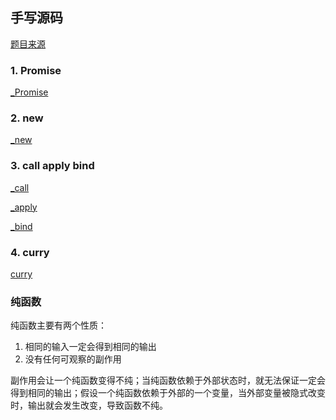 ## 手写源码

[题目来源](https://juejin.cn/post/6946022649768181774)

### 1. Promise
 
[_Promise](./_Promise/_Promise.js)

### 2. new

[_new](./_new/_new.js)

### 3. call apply bind 

[_call](./_call&_apply&_bind/_call.js)

[_apply](_call&_apply&_bind/_apply.js)

[_bind](_call&_apply&_bind/_bind.js)

### 4. curry

[curry](curry/index.js)

### 纯函数

纯函数主要有两个性质：

1. 相同的输入一定会得到相同的输出
2. 没有任何可观察的副作用

副作用会让一个纯函数变得不纯；当纯函数依赖于外部状态时，就无法保证一定会得到相同的输出；假设一个纯函数依赖于外部的一个变量，当外部变量被隐式改变时，输出就会发生改变，导致函数不纯。